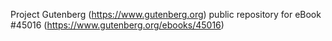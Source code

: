 Project Gutenberg (https://www.gutenberg.org) public repository for eBook #45016 (https://www.gutenberg.org/ebooks/45016)
